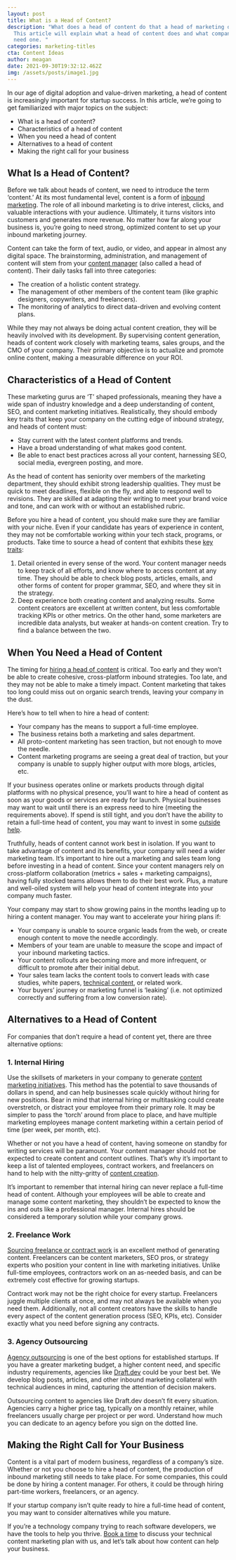 ```yaml
---
layout: post
title: What is a Head of Content?
description: "What does a head of content do that a head of marketing doesn’t?
  This article will explain what a head of content does and what companies might
  need one. "
categories: marketing-titles
cta: Content Ideas
author: meagan
date: 2021-09-30T19:32:12.462Z
img: /assets/posts/image1.jpg
---
```

In our age of digital adoption and value-driven marketing, a head of content is increasingly important for startup success. In this article, we’re going to get familiarized with major topics on the subject:

* What is a head of content?
* Characteristics of a head of content
* When you need a head of content
* Alternatives to a head of content
* Making the right call for your business

## What Is a Head of Content?

Before we talk about heads of content, we need to introduce the term ‘content.’ At its most fundamental level, content is a form of [inbound marketing](https://draft.dev/learn/writing/a-guide-to-writing-technical-roundups). The role of all inbound marketing is to drive interest, clicks, and valuable interactions with your audience. Ultimately, it turns visitors into customers and generates more revenue. No matter how far along your business is, you’re going to need strong, optimized content to set up your inbound marketing journey.

Content can take the form of text, audio, or video, and appear in almost any digital space. The brainstorming, administration, and management of content will stem from your [content manager](https://blog.hubspot.com/marketing/content-manager?toc-variant-a=) (also called a head of content). Their daily tasks fall into three categories:

* The creation of a holistic content strategy.
* The management of other members of the content team (like graphic designers, copywriters, and freelancers).
* The monitoring of analytics to direct data-driven and evolving content plans.

While they may not always be doing actual content creation, they will be heavily involved with its development. By supervising content generation, heads of content work closely with marketing teams, sales groups, and the CMO of your company. Their primary objective is to actualize and promote online content, making a measurable difference on your ROI.

## Characteristics of a Head of Content

These marketing gurus are ‘T’ shaped professionals, meaning they have a wide span of industry knowledge and a deep understanding of content, SEO, and content marketing initiatives. Realistically, they should embody key traits that keep your company on the cutting edge of inbound strategy, and heads of content must: 

* Stay current with the latest content platforms and trends.
* Have a broad understanding of what makes good content.
* Be able to enact best practices across all your content, harnessing SEO, social media, evergreen posting, and more.

As the head of content has seniority over members of the marketing department, they should exhibit strong leadership qualities.  They must be quick to meet deadlines, flexible on the fly, and able to respond well to revisions. They are skilled at adapting their writing to meet your brand voice and tone, and can work with or without an established rubric.

Before you hire a head of content, you should make sure they are familiar with your niche. Even if your candidate has years of experience in content, they may not be comfortable working within your tech stack, programs, or products. Take time to source a head of content that exhibits these [key traits](https://uplandsoftware.com/kapost/resources/blog/how-to-hire-a-great-content-manager/):

1. Detail oriented in every sense of the word. Your content manager needs to keep track of all efforts, and know where to access content at any time. They should be able to check blog posts, articles, emails, and other forms of content for proper grammar, SEO, and where they sit in the strategy.
2. Deep experience both creating content and analyzing results. Some content creators are excellent at written content, but less comfortable tracking KPIs or other metrics. On the other hand, some marketers are incredible data analysts, but weaker at hands-on content creation. Try to find a balance between the two.

## When You Need a Head of Content

The timing for [hiring a head of content](https://www.lightercapital.com/blog/when-to-hire-content-marketing-manager/) is critical. Too early and they won’t be able to create cohesive, cross-platform inbound strategies. Too late, and they may not be able to make a timely impact. Content marketing that takes too long could miss out on organic search trends, leaving your company in the dust.

Here’s how to tell when to hire a head of content:

* Your company has the means to support a full-time employee.
* The business retains both a marketing and sales department.
* All proto-content marketing has seen traction, but not enough to move the needle.
* Content marketing programs are seeing a great deal of traction, but your company is unable to supply higher output with more blogs, articles, etc.

If your business operates online or markets products through digital platforms with no physical presence, you’ll want to hire a head of content as soon as your goods or services are ready for launch. Physical businesses may want to wait until there is an express need to hire (meeting the requirements above). If spend is still tight, and you don’t have the ability to retain a full-time head of content, you may want to invest in some [outside help](https://draft.dev/learn/technical-writer-for-hire).

Truthfully, heads of content cannot work best in isolation. If you want to take advantage of content and its benefits, your company will need a wider marketing team. It’s important to hire out a marketing and sales team long before investing in a head of content. Since your content managers rely on cross-platform collaboration (metrics + sales + marketing campaigns), having fully stocked teams allows them to do their best work. Plus, a mature and well-oiled system will help your head of content integrate into your company much faster.

Your company may start to show growing pains in the months leading up to hiring a content manager. You may want to accelerate your hiring plans if:

* Your company is unable to source organic leads from the web, or create enough content to move the needle accordingly.
* Members of your team are unable to measure the scope and impact of your inbound marketing tactics.
* Your content rollouts are becoming more and more infrequent, or difficult to promote after their initial debut.
* Your sales team lacks the content tools to convert leads with case studies, white papers, [technical content](https://draft.dev/learn/how-to-write-technical-guides), or related work.
* Your buyers’ journey or marketing funnel is ‘leaking’ (i.e. not optimized correctly and suffering from a low conversion rate).

## Alternatives to a Head of Content

For companies that don’t require a head of content yet, there are three alternative options:

### 1. Internal Hiring

Use the skillsets of marketers in your company to generate [content marketing initiatives](https://draft.dev/learn/marketing-checklist). This method has the potential to save thousands of dollars in spend, and can help businesses scale quickly without hiring for new positions. Bear in mind that internal hiring or multitasking could create overstretch, or distract your employee from their primary role. It may be simpler to pass the ‘torch’ around from place to place, and have multiple marketing employees manage content marketing within a certain period of time (per week, per month, etc).

Whether or not you have a head of content, having someone on standby for writing services will be paramount. Your content manager should not be expected to create content and content outlines. That’s why it’s important to keep a list of talented employees, contract workers, and freelancers on hand to help with the nitty-gritty of [content creation](https://draft.dev/learn/content-creation-agency).

It’s important to remember that internal hiring can never replace a full-time head of content. Although your employees will be able to create and manage some content marketing, they shouldn’t be expected to know the ins and outs like a professional manager. Internal hires should be considered a temporary solution while your company grows.

### 2. Freelance Work

[Sourcing freelance or contract work](https://draft.dev/learn/finding-ghostwriters-for-hire) is an excellent method of generating content. Freelancers can be content marketers, SEO pros, or strategy experts who position your content in line with marketing initiatives. Unlike full-time employees, contractors work on an as-needed basis, and can be extremely cost effective for growing startups.

Contract work may not be the right choice for every startup. Freelancers juggle multiple clients at once, and may not always be available when you need them. Additionally, not all content creators have the skills to handle every aspect of the content generation process (SEO, KPIs, etc). Consider exactly what you need before signing any contracts.

### 3. Agency Outsourcing

[Agency outsourcing](https://draft.dev/learn/best-content-creation-agencies) is one of the best options for established startups. If you have a greater marketing budget, a higher content need, and specific industry requirements, agencies like [Draft.dev](https://Draft.dev) could be your best bet. We develop blog posts, articles, and other inbound marketing collateral with technical audiences in mind, capturing the attention of decision makers.

Outsourcing content to agencies like Draft.dev doesn’t fit every situation. Agencies carry a higher price tag, typically on a monthly retainer, while freelancers usually charge per project or per word. Understand how much you can dedicate to an agency before you sign on the dotted line.

## Making the Right Call for Your Business

Content is a vital part of modern business, regardless of a company’s size. Whether or not you choose to hire a head of content, the production of inbound marketing still needs to take place. For some companies, this could be done by hiring a content manager. For others, it could be through hiring part-time workers, freelancers, or an agency.

If your startup company isn’t quite ready to hire a full-time head of content, you may want to consider alternatives while you mature.

If you’re a technology company trying to reach software developers, we have the tools to help you thrive. [Book a time](https://draft.dev/call) to discuss your technical content marketing plan with us, and let’s talk about how content can help your business.
